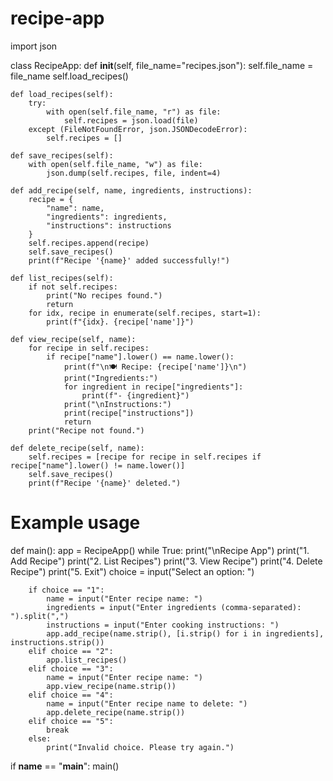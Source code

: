 # recipe-app
import json

class RecipeApp:
    def __init__(self, file_name="recipes.json"):
        self.file_name = file_name
        self.load_recipes()

    def load_recipes(self):
        try:
            with open(self.file_name, "r") as file:
                self.recipes = json.load(file)
        except (FileNotFoundError, json.JSONDecodeError):
            self.recipes = []

    def save_recipes(self):
        with open(self.file_name, "w") as file:
            json.dump(self.recipes, file, indent=4)

    def add_recipe(self, name, ingredients, instructions):
        recipe = {
            "name": name,
            "ingredients": ingredients,
            "instructions": instructions
        }
        self.recipes.append(recipe)
        self.save_recipes()
        print(f"Recipe '{name}' added successfully!")

    def list_recipes(self):
        if not self.recipes:
            print("No recipes found.")
            return
        for idx, recipe in enumerate(self.recipes, start=1):
            print(f"{idx}. {recipe['name']}")

    def view_recipe(self, name):
        for recipe in self.recipes:
            if recipe["name"].lower() == name.lower():
                print(f"\n🍽 Recipe: {recipe['name']}\n")
                print("Ingredients:")
                for ingredient in recipe["ingredients"]:
                    print(f"- {ingredient}")
                print("\nInstructions:")
                print(recipe["instructions"])
                return
        print("Recipe not found.")

    def delete_recipe(self, name):
        self.recipes = [recipe for recipe in self.recipes if recipe["name"].lower() != name.lower()]
        self.save_recipes()
        print(f"Recipe '{name}' deleted.")

# Example usage
def main():
    app = RecipeApp()
    while True:
        print("\nRecipe App")
        print("1. Add Recipe")
        print("2. List Recipes")
        print("3. View Recipe")
        print("4. Delete Recipe")
        print("5. Exit")
        choice = input("Select an option: ")
        
        if choice == "1":
            name = input("Enter recipe name: ")
            ingredients = input("Enter ingredients (comma-separated): ").split(",")
            instructions = input("Enter cooking instructions: ")
            app.add_recipe(name.strip(), [i.strip() for i in ingredients], instructions.strip())
        elif choice == "2":
            app.list_recipes()
        elif choice == "3":
            name = input("Enter recipe name: ")
            app.view_recipe(name.strip())
        elif choice == "4":
            name = input("Enter recipe name to delete: ")
            app.delete_recipe(name.strip())
        elif choice == "5":
            break
        else:
            print("Invalid choice. Please try again.")

if __name__ == "__main__":
    main()
